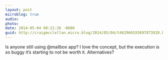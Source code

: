 ```yaml
---
layout: post
microblog: true
audio: 
photo: 
date: 2014-05-04 08:21:26 -0600
guid: http://craigmcclellan.micro.blog/2014/05/04/t462960193697873920.html
---
```

Is anyone still using @mailbox app? I love the concept, but the execution is so buggy it’s starting to not be worth it. Alternatives?
